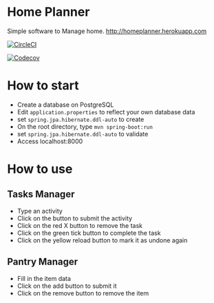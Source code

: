 # Home Planner

Simple software to Manage home.
http://homeplanner.herokuapp.com

[![CircleCI](https://circleci.com/gh/hcassus/HomePlanner.svg?style=svg)](https://circleci.com/gh/hcassus/HomePlanner)

[![Codecov](https://codecov.io/gh/hcassus/HomePlanner/branch/master/graph/badge.svg)](https://codecov.io/gh/hcassus/HomePlanner)


# How to start

- Create a database on PostgreSQL
- Edit `application.properties` to reflect your own database data
- set `spring.jpa.hibernate.ddl-auto` to create
- On the root directory, type `mvn spring-boot:run`
- set `spring.jpa.hibernate.ddl-auto` to validate
- Access localhost:8000

# How to use

## Tasks Manager
- Type an activity
- Click on the button to submit the activity
- Click on the red X button to remove the task
- Click on the green tick button to complete the task
- Click on the yellow reload button to mark it as undone again

## Pantry Manager
- Fill in the item data
- Click on the add button to submit it
- Click on the remove button to remove the item

